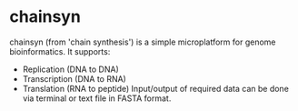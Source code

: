 # chainsyn

chainsyn (from 'chain synthesis') is a simple microplatform for genome
bioinformatics. It supports:
- Replication (DNA to DNA)
- Transcription (DNA to RNA)
- Translation (RNA to peptide)
Input/output of required data can be done via terminal or text file in FASTA
format.